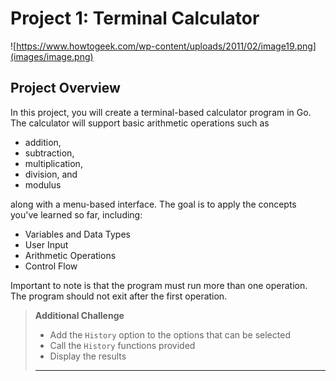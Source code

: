# Project 1: Terminal Calculator

![https://www.howtogeek.com/wp-content/uploads/2011/02/image19.png](images/image.png)

## Project Overview
In this project, you will create a terminal-based calculator program in Go. The calculator
will support basic arithmetic operations such as 

- addition, 
- subtraction, 
- multiplication,
- division, and
- modulus

along with a menu-based interface. The goal is to apply the concepts you've learned so far, including:

- Variables and Data Types
- User Input
- Arithmetic Operations
- Control Flow

Important to note is that the program must run more than one operation. The program should not exit after
the first operation.

> **Additional Challenge**
> 
> - Add the `History` option to the options that can be selected
> - Call the `History` functions provided
> - Display the results
> ---